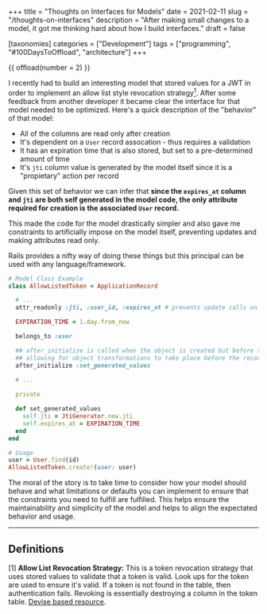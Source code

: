 +++
title = "Thoughts on Interfaces for Models"
date = 2021-02-11
slug = "/thoughts-on-interfaces"
description = "After making small changes to a model, it got me thinking hard about how I build interfaces."
draft = false

[taxonomies]
categories = ["Development"]
tags = ["programming", "#100DaysToOffload", "architecture"]
+++

{{ offload(number = 2) }}

I recently had to build an interesting model that stored values for a JWT in order to implement an allow list style revocation strategy[<sup>1</sup>](#1). After some feedback from another developer it became clear the interface for that model needed to be optimized. Here's a quick description of the "behavior" of that model:

- All of the columns are read only after creation
- It's dependent on a `User` record assocation - thus requires a validation
- It has an expiration time that is also stored, but set to a pre-determined amount of time
- It's `jti` column value is generated by the model itself since it is a "propietary" action per record

Given this set of behavior we can infer that **since the `expires_at` column and `jti` are both self generated in the model code, the only attribute required for creation is the associated `User` record.**

This made the code for the model drastically simpler and also gave me constraints to artificially impose on the model itself, preventing updates and making attributes read only. 

Rails provides a nifty way of doing these things but this principal can be used with any language/framework.

```ruby
# Model Class Example
class AllowListedToken < ApplicationRecord

  # ...
  attr_readonly :jti, :user_id, :expires_at # prevents update calls on these columns

  EXPIRATION_TIME = 1.day.from_now

  belongs_to :user

  ## after_initialize is called when the object is created but before the `INSERT` is called
  ## allowing for object transformations to take place before the record persists.
  after_initialize :set_generated_values
  
  # ...

  private

  def set_generated_values
    self.jti = JtiGenerator.new.jti
    self.expires_at = EXPIRATION_TIME
  end
end

# Usage
user = User.find(id)
AllowListedToken.create!(user: user)
```

The moral of the story is to take time to consider how your model should behave and what limitations or defaults you can implement to ensure that the constraints you need to fulfill are fulfilled. This helps ensure the maintainability and simplicity of the model and helps to align the expectated behavior and usage.

---
## Definitions
<a id="1">[1]</a> 
**Allow List Revocation Strategy:**
This is a token revocation strategy that uses stored values to validate that a token is valid. Look ups for the token are used to ensure it's valid. If a token is not found in the table, then authentication fails. Revoking is essentially destroying a column in the token table. [Devise based resource](https://github.com/waiting-for-dev/devise-jwt#allowlist).
